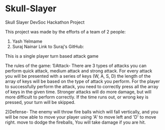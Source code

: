 # Skull-Slayer
Skull Slayer DevSoc Hackathon Project

This project was made by the efforts of a team of 2 people:
1) Yash Yelmame
2) Suraj Nainar
Link to Suraj's GitHub: 

This is a single player turn based attack game

The rules of the game:
1)Attack-
There are 3 types of attacks you can perform quick attack, medium attack and strong attack.
For every attack you will be presented with a series of keys (W, A, S, D) the length of the array of keys will be based on the type of attack you perform.
For the player to successfully perform the attack, you need to correctly press all the array of keys in the given time.
Stronger attacks will do more damage, but will more difficult to perform correctly.
If the time runs out, or wrong key is pressed, your turn will be skipped.

2)Defense-
The enemy will throw fire balls which will fall vertically, and you will be now able to move your player using 'A' to move left and 'D' to move right.
move to dodge the fireballs, You will take damage if you are hit.

